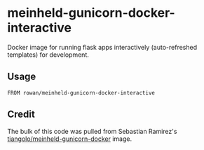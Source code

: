 # meinheld-gunicorn-docker-interactive
Docker image for running flask apps interactively (auto-refreshed templates) for development. 

## Usage
```docker
FROM rowan/meinheld-gunicorn-docker-interactive
```

## Credit
The bulk of this code was pulled from Sebastian Ramirez's [tiangolo/meinheld-gunicorn-docker](https://github.com/tiangolo/meinheld-gunicorn-docker) image.
